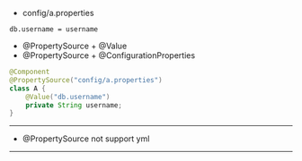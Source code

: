 * config/a.properties

```properties
db.username = username
```

* @PropertySource + @Value
* @PropertySource + @ConfigurationProperties

```java
@Component
@PropertySource("config/a.properties")
class A {
    @Value("db.username")
    private String username;
}
```

---

* @PropertySource not support yml

---
